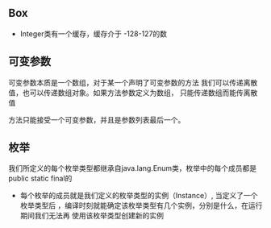 ## Box
- Integer类有一个缓存，缓存介于 -128-127的数

## 可变参数

可变参数本质是一个数组，对于某一个声明了可变参数的方法
我们可以传递离散值，也可以传递数组对象。如果方法参数定义为数组，
只能传递数组而能传离散值

方法只能接受一个可变参数，并且是参数列表最后一个。

## 枚举

我们所定义的每个枚举类型都继承自java.lang.Enum类，枚举中的每个成员都是
public static final的

- 每个枚举的成员就是我们定义的枚举类型的实例（Instance）, 当定义了一个枚举类型后
，编译时刻就能确定该枚举类型有几个实例，分别是什么，在运行期间我们无法再
使用该枚举类型创建新的实例